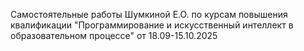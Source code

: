 Самостоятельные работы Шумкиной Е.О. по курсам повышения квалификации "Программирование и искусственный интеллект в образовательном процессе" от 18.09-15.10.2025
